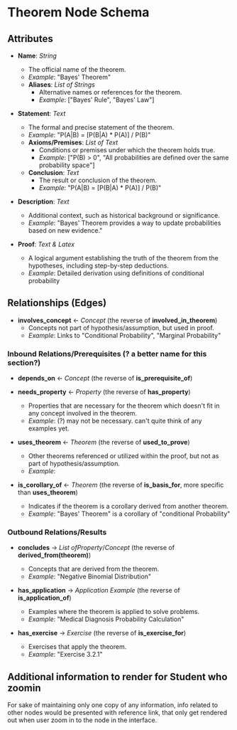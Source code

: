 # Theorem Node Schema

## Attributes

- **Name**: *String*
  - The official name of the theorem.
  - *Example*: "Bayes' Theorem"
  - **Aliases**: *List of Strings*
    - Alternative names or references for the theorem.
    - *Example*: ["Bayes' Rule", "Bayes' Law"]


- **Statement**: *Text*
  - The formal and precise statement of the theorem.
  - *Example*: "P(A|B) = [P(B|A) * P(A)] / P(B)"
  - **Axioms/Premises**: *List of Text*
    - Conditions or premises under which the theorem holds true.
    - *Example*: ["P(B) > 0", "All probabilities are defined over the same probability space"]  
  - **Conclusion**: *Text*
    - The result or conclusion of the theorem.
    - *Example*: "P(A|B) = [P(B|A) * P(A)] / P(B)"

- **Description**: *Text*
  - Additional context, such as historical background or significance.
  - *Example*: "Bayes' Theorem provides a way to update probabilities based on new evidence."

- **Proof**: *Text & Latex*
  - A logical argument establishing the truth of the theorem from the hypotheses, including step-by-step deductions.
  - *Example*: Detailed derivation using definitions of conditional probability



## Relationships (Edges)
- **involves_concept** ← *Concept* (the reverse of **involved_in_theorem**)
  - Concepts not part of hypothesis/assumption, but used in proof.
  - *Example*: Links to "Conditional Probability", "Marginal Probability"
### Inbound Relations/Prerequisites (? a better name for this section?)
- **depends_on** ← *Concept* (the reverse of **is_prerequisite_of**)
- **needs_property** ← *Property* (the reverse of **has_property**)
  - Properties that are necessary for the theorem which doesn't fit in any concept involved in the theorem.
  - *Example*: (?) may not be necessary. can't quite think of any examples yet.

- **uses_theorem** ← *Theorem* (the reverse of **used_to_prove**)
  - Other theorems referenced or utilized within the proof, but not as part of hypothesis/assumption.
  - *Example*: 
- **is_corollary_of** ← *Theorem* (the reverse of **is_basis_for**, more specific than **uses_theorem**)
  - Indicates if the theorem is a corollary derived from another theorem.
  - *Example*: "Bayes' Theorem" is a corollary of "conditional Probability"

### Outbound Relations/Results
- **concludes** → *List ofProperty*/*Concept* (the reverse of **derived_from(theorem)**)
  - Concepts that are derived from the theorem.
  - *Example*: "Negative Binomial Distribution"


- **has_application** → *Application Example* (the reverse of **is_application_of**)
  - Examples where the theorem is applied to solve problems.
  - *Example*: "Medical Diagnosis Probability Calculation"
- **has_exercise** → *Exercise* (the reverse of **is_exercise_for**)
  - Exercises that apply the theorem.
  - *Example*: "Exercise 3.2.1"




## Additional information to render for Student who zoomin
For sake of maintaining only one copy of any information, info related to other nodes would be presented with reference link, that only get rendered out when user zoom in to the node in the interface.
